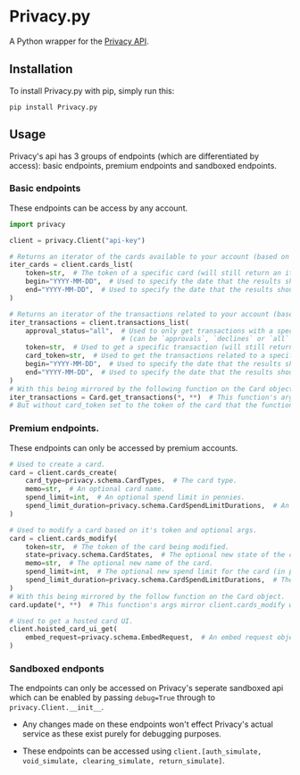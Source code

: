 # Privacy.py
A Python wrapper for the [Privacy API](https://developer.privacy.com/).

## Installation
To install Privacy.py with pip, simply run this:
```
pip install Privacy.py
```

## Usage

Privacy's api has 3 groups of endpoints (which are differentiated by access): basic endpoints, premium endpoints and sandboxed endpoints. 

### Basic endpoints
These endpoints can be access by any account. 

```python
import privacy

client = privacy.Client("api-key")

# Returns an iterator of the cards available to your account (based on optional args).
iter_cards = client.cards_list(
    token=str,  # The token of a specific card (will still return an iterator of either 1 or 0 object(s)).
    begin="YYYY-MM-DD",  # Used to specify the date that the results should start on.
    end="YYYY-MM-DD",  # Used to specify the date that the results should end on.
)

# Returns an iterator of the transactions related to your account (based on optional args).
iter_transactions = client.transactions_list(
    approval_status="all",  # Used to only get transactions with a specific status.
                            # (can be `approvals`, `declines` or `all` and defaults to `all`
    token=str,  # Used to get a specific transaction (will still return an iterator if passed).
    card_token=str,  # Used to get the transactions related to a specific card.
    begin="YYYY-MM-DD",  # Used to specify the date that the results should start on.
    end="YYYY-MM-DD",  # Used to specify the date that the results should end on.
)
# With this being mirrored by the following function on the Card object.
iter_transactions = Card.get_transactions(*, **)  # This function's args mirror client.transactions_list
# But without card_token set to the token of the card that the function is being called from.
```

### Premium endpoints. 

These endpoints can only be accessed by premium accounts. 

```python
# Used to create a card.
card = client.cards_create(
    card_type=privacy.schema.CardTypes,  # The card type.
    memo=str,  # An optional card name.
    spend_limit=int,  # An optional spend limit in pennies.
    spend_limit_duration=privacy.schema.CardSpendLimitDurations,  # An optional arg used to specify how long this car'd spendlimit lasts.
)

# Used to modify a card based on it's token and optional args.
card = client.cards_modify(
    token=str,  # The token of the card being modified.
    state=privacy.schema.CardStates,  # The optional new state of the card (settings to CLOSED cannot be reversed).
    memo=str,  # The optional new name of the card.
    spend_limit=int,  # The optional new spend limit for the card (in pennies).
    spend_limit_duration=privacy.schema.CardSpendLimitDurations,  # The optional new spend limit duration.
)
# With this being mirrored by the follow function on the Card object.
card.update(*, **)  # This function's args mirror client.cards_modify without the ability to passthrough a token.

# Used to get a hosted card UI.
client.hoisted_card_ui_get(
    embed_request=privacy.schema.EmbedRequest,  # An embed request object.
)
```

### Sandboxed endponts

The endpoints can only be accessed on Privacy's seperate sandboxed api which can be enabled by passing `debug=True` through to `privacy.Client.__init__`. 

* Any changes made on these endpoints won't effect Privacy's actual service as these exist purely for debugging purposes.

* These endpoints can be accessed using `client.[auth_simulate, void_simulate, clearing_simulate, return_simulate]`.
